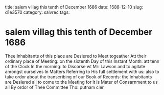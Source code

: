 title: salem villag this tenth of December 1686
date: 1686-12-10
slug: d1e3570
category: salvrec
tags: 


<div markdown class="doc" id="d1e3570">


# salem villag this tenth of December 1686

Thee Inhabitants of this place are Desiered to Meet togeather Att their ordinary place of Meeting: on the sixtenth Day of this Instant Month: att tenn of the Clock In the morning: to Discorse wt Mr: Lawson and to agitate amongst ourselves In Matters Referring to His full settlement with us: also to take ordor about the transcribing of our Book of Records: the Inhabitants are Desiered all to come to the Meeting for It is Mater of Consarnment to us all By ordor of Thee Committee Tho: putnam cler
</div>